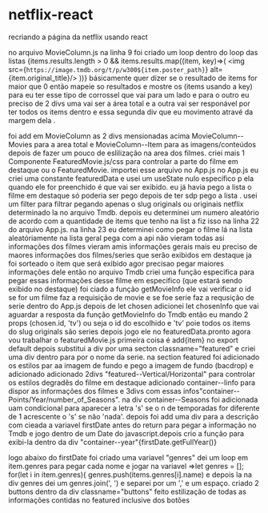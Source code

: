 # netflix-react
recriando a página da netflix usando react











no arquivo MovieColumn.js  na linha 9 foi criado um loop  dentro do loop das listas 
{items.results.length > 0 && items.results.map((item, key)=>(
    <img src={`https://image.tmdb.org/t/p/w300${item.poster_path}`} alt={item.original_title}/>
))}
básicamente quer dizer se o resultado de items for maior que 0 então mapeie so resultados e mostre os (items usando a key) 
para eu ter esse tipo de corrossel que vai para um lado e para o outro  eu preciso de 2 divs  uma vai ser  a área total e a outra vai ser responável por ter todos os items dentro e essa segunda div que eu movimento atravé da margem dela .

 foi add em MovieColumn as 2 divs mensionadas acima MovieColumn--Movies para a area total e MovieColumn--Item para as imagens/conteúdos
 depois de fazer  um pouco de eslilização na area dos filmes.
 criei mais 1 Componente FeaturedMovie.js/css   para controlar  a parte  do filme em destaque ou o FeaturedMovie.
 importei  esse arquivo  no App.js
  no App.js  eu criei  uma constante featuredData e usei um useState nulo   especifico p ela quando ele for preenchido  é que vai ser exibido.
   eu já havia pego a lista  o filme em destaque só poderia ser pego depois  de ter sdp pego a lista .
   usei um filter  para filtrar pegando apenas o slug originals ou originais netflix determinado  la no arquivo Tmdb.
   depois  eu determinei um numero aleatório de acordo com a quantidade de items que tenho na list a  fiz isso na linha 22 do arquivo App.js.
   na linha  23 eu  determinei  como  pegar o filme lá na lista  aleatóriamente
   na lista  geral pega com a api não vieram todas asi informações dos  filmes vieram amis informações gerais mais eu preciso de maores informações  dos filmes/series que serão exibidos em destaque
   ja foi sorteado o item que será exibido  agor precisao pegar maiores informações dele então
   no arquivo Tmdb criei uma função especifica para pegar essas informações desse filme em especifico (que estará sendo exibido no destaque) 
   foi ciado  a função getMovieInfo ele vai verificar o id  se for um filme faz a requisição de movie e se foe serie faz a requsição de serie
   dentro do App.js depois de let chosen  adicionei let chosenInfo que vai aguardar a resposta  da função getMovieInfo do Tmdb então eu mando 2 props (chosen.id, 'tv') ou seja o id do escolhido  e 'tv' poie todos  os items do slug originals são series
   depois jogo ele no featuredData.pronto 
   agora  vou trabalhar  o featuredMovie.js primeira coisa é add{item} no export default depois substitui a div por uma secton classname="featured" e criei uma div dentro para por o nome da serie.
   na section featured foi adicionado os estilos  par aa imagem de fundo  e pego a imagem de fundo (bacdrop) e adicionado 
   adicionado 2divs "featured--Vertical/Horizontal" para controlar  os estilos degradês do filme em destaque
   adicionado container--Iinfo para dispor as informações dos filmes e 3divs com essas infos"container--Points/Year/number_of_Seasons".
   na div container--Seasons foi adicionada uam condicional para aparecer  a letra 's' se o n de temporadas for diferente de 1 acrescente o 's' se não 'nada'.
   depois  foi add uma div para a descrição com
   cieada a variavel firstDate antes do return para pegar a informação no Tmdb e jogo dentro de um Date do javascript.depois crio a função para exibi-la dentro da div "container--year"{firstDate.getFullYear()}

   logo abaixo do firstDate foi criado  uma variavel "genres" dei um loop em item.genres para pegar cada nome e jogar na variavel =>let genres = [];
    for(let i in item.genres){
        genres.push(items.genres[i].name) e depois la na div genres dei um genres.join(', ') e separei por um ',' e um espaço.
        criado 2 buttons dentro da div classname="buttons"  feito estilização  de todas as informações contidas no featured inclusive dos botões